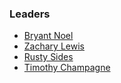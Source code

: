 ### Leaders
* [Bryant Noel](mailto:bryant.noel@owasp.org)
* [Zachary Lewis](mailto:zachary.lewis@owasp.org)
* [Rusty Sides](mailto:rusty.sides@owasp.org)
* [Timothy Champagne](mailto:timothy.champagne@owasp.org)
